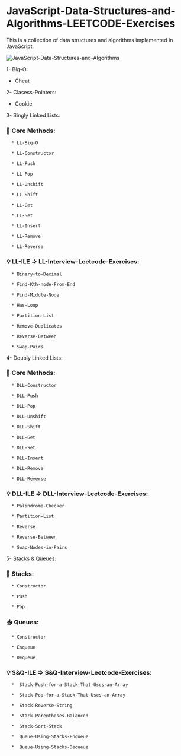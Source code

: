 ﻿# JavaScript-Data-Structures-and-Algorithms-LEETCODE-Exercises

This is a collection of data structures and algorithms implemented in JavaScript.

![JavaScript-Data-Structures-and-Algorithms](https://img-c.udemycdn.com/course/750x422/3406816_0ea7_10.jpg)


1- Big-O:

   - Cheat

2- Clasess-Pointers:

   - Cookie
   
3- Singly Linked Lists:

   ### 📘 Core Methods:

      * LL-Big-O

      * LL-Constructor

      * LL-Push

      * LL-Pop

      * LL-Unshift

      * LL-Shift

      * LL-Get

      * LL-Set

      * LL-Insert

      * LL-Remove

      * LL-Reverse

   ### 💡 LL-ILE => LL-Interview-Leetcode-Exercises:

      * Binary-to-Decimal

      * Find-Kth-node-From-End

      * Find-Middle-Node

      * Has-Loop

      * Partition-List

      * Remove-Duplicates

      * Reverse-Between

      * Swap-Pairs

4- Doubly Linked Lists:

   ### 📘 Core Methods:

      * DLL-Constructor

      * DLL-Push

      * DLL-Pop

      * DLL-Unshift

      * DLL-Shift

      * DLL-Get

      * DLL-Set

      * DLL-Insert

      * DLL-Remove

      * DLL-Reverse

   ### 💡 DLL-ILE => DLL-Interview-Leetcode-Exercises:
   
      * Palindrome-Checker

      * Partition-List

      * Reverse

      * Reverse-Between

      * Swap-Nodes-in-Pairs

5- Stacks & Queues:

   ### 🥞 Stacks: 

      * Constructor

      * Push

      * Pop

   ### 📥 Queues:

      * Constructor

      * Enqueue

      * Dequeue

   ### 💡 S&Q-ILE => S&Q-Interview-Leetcode-Exercises:
   
      *  Stack-Push-for-a-Stack-That-Uses-an-Array

      *  Stack-Pop-for-a-Stack-That-Uses-an-Array

      *  Stack-Reverse-String

      *  Stack-Parentheses-Balanced

      *  Stack-Sort-Stack
      
      *  Queue-Using-Stacks-Enqueue

      *  Queue-Using-Stacks-Dequeue